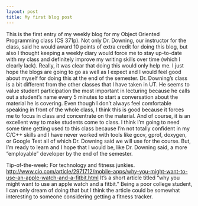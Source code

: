 ```yaml
---
layout: post
title: My first blog post
---
```

This is the first entry of my weekly blog for my Object Oriented Programming class (CS 371p). Not only Dr. Downing, our instructor for the class, said he would award 10 points of extra credit for doing this blog, but also I thought keeping a weekly diary would force me to stay up-to-date with my class and definitely improve my writing skills over time (which I clearly lack). Really, it was clear that doing this would only help me. I just hope the blogs are going to go as well as I expect and I would feel good about myself for doing this at the end of the semester. 
Dr. Downing’s class is a bit different from the other classes that I have taken in UT. He seems to value student participation the most important in lecturing because he calls out a student’s name every 5 minutes to start a conversation about the material he is covering. Even though I don’t always feel comfortable speaking in front of the whole class, I think this is good because it forces me to focus in class and concentrate on the material. And of course, it is an excellent way to make students come to class. 
I think I’m going to need some time getting used to this class because I’m not totally confident in my C/C++ skills and I have never worked with tools like gcov, gprof, doxygen, or Google Test all of which Dr. Downing said we will use for the course. But, I’m ready to learn and I hope that I would be, like Dr. Downing said, a more “employable” developer by the end of the semester. 

Tip-of-the-week:
For technology and fitness junkies. 
http://www.cio.com/article/2971712/mobile-apps/why-you-might-want-to-use-an-apple-watch-and-a-fitbit.html
It’s a short article titled “why you might want to use an apple watch and a fitbit.” Being a poor college student, I can only dream of doing that but I think the article could be somewhat interesting to someone considering getting a fitness tracker. 


